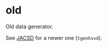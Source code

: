 # old

Old data generator.

See [JACSD](https://github.com/venovako/JACSD) for a newer one (`tgenhsvd`).
